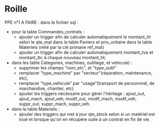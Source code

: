 # Roille
PPE n°1
A FAIRE : 
dans le fichier sql :
- pour la table Commandes_contrats :
  * ajouter un trigger afin de calculer automatiquement le montant_ht selon
  le qte_mat dans la table Paniers et prix_unitaire dans la table Materiels (relié par la clé primaire ref_mat)
  * ajouter un trigger afin de calculer automatiquement montant_tva et montant_ttc à chaque nouveau montant_ht;
- dans les table Categories, machines, outillage, et vehicule) :
  * supprimer les champs "nom_etc", et "type_outil"
  * remplacer "type_machine" par "secteur"(réparation, maintenance, etc),
  * remplacer "type_vehicule" par "usage"(transport de personnnel, de marchandise, chantier, etc)
  * ajouter les triggers nécéssaire pour gérer l'héritage : 
  ajout_out, ajout_mach, ajout_veh, modif_out, modif_mach, modif_veh, suppr_out, suppr_mach, suppr_veh.
- dans la table Materiels :
  * ajouter des triggers qui met à jour qte_stock selon si un matériel est loué 
  et lorsque qu'on en récupère suite à un contrat en fin de vie.
